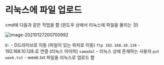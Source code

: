 # 리눅스에 파일 업로드

cmd에 다음과 같은 작업을 함 (윈도우 상에서 리눅스에 파일을 올리는 것)

![image-20210127200700992](C:\Users\user\AppData\Roaming\Typora\typora-user-images\image-20210127200700992.png)

`D:` - D드라이브로 이동 (파일이 있는 위치로 이동)
`ftp 192.168.10.128` -  192.168.10.128.로 연결 (리눅스 아이피)
`samadal` - 리눅스 상에 존재하는 사용자
`put week.txt` - week.txt 파일을 리눅스로 업로드 함